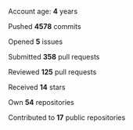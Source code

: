Account age: **4** years

Pushed **4578** commits

Opened **5** issues

Submitted **358** pull requests

Reviewed **125** pull requests

Received **14** stars

Own **54** repositories

Contributed to **17** public repositories


